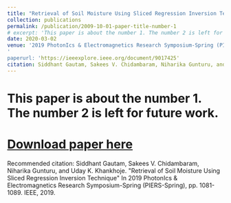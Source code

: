 ```yaml
---
title: "Retrieval of Soil Moisture Using Sliced Regression Inversion Technique"
collection: publications
permalink: /publication/2009-10-01-paper-title-number-1
# excerpt: 'This paper is about the number 1. The number 2 is left for future work.'
date: 2020-03-02
venue: '2019 PhotonIcs & Electromagnetics Research Symposium-Spring (PIERS-Spring).'
'
paperurl: 'https://ieeexplore.ieee.org/document/9017425'
citation: Siddhant Gautam, Sakees V. Chidambaram, Niharika Gunturu, and Uday K. Khankhoje. "Retrieval of Soil Moisture Using Sliced Regression Inversion Technique" In 2019 PhotonIcs & Electromagnetics Research Symposium-Spring (PIERS-Spring), pp. 1081-1089. IEEE, 2019.
---
```

# This paper is about the number 1. The number 2 is left for future work.

# [Download paper here](http://academicpages.github.io/files/paper1.pdf)

Recommended citation: Siddhant Gautam, Sakees V. Chidambaram, Niharika Gunturu, and Uday K. Khankhoje. "Retrieval of Soil Moisture Using Sliced Regression Inversion Technique" In 2019 PhotonIcs & Electromagnetics Research Symposium-Spring (PIERS-Spring), pp. 1081-1089. IEEE, 2019.
